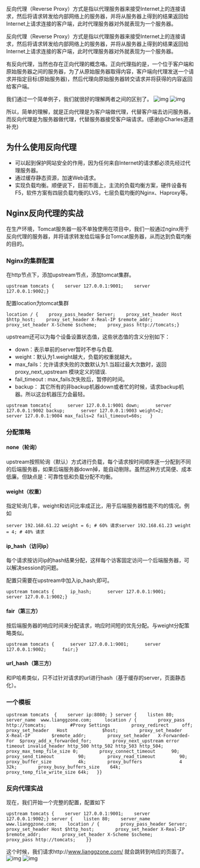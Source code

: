 反向代理（Reverse Proxy）方式是指以代理服务器来接受Internet上的连接请求，然后将请求转发给内部网络上的服务器，并将从服务器上得到的结果返回给Internet上请求连接的客户端，此时代理服务器对外就表现为一个服务器。



反向代理（Reverse Proxy）方式是指以代理服务器来接受Internet上的连接请求，然后将请求转发给内部网络上的服务器，并将从服务器上得到的结果返回给Internet上请求连接的客户端，此时代理服务器对外就表现为一个服务器。

有反向代理，当然也存在正向代理的概念咯。正向代理指的是，一个位于客户端和原始服务器之间的服务器，为了从原始服务器取得内容，客户端向代理发送一个请求并指定目标(原始服务器)，然后代理向原始服务器转交请求并将获得的内容返回给客户端。

我们通过一个简单例子，我们就很好的理解两者之间的区别了。
![img](http://image.chenyongjun.vip/%E6%AD%A3%E5%90%91%E4%BB%A3%E7%90%86.png)
![img](http://image.chenyongjun.vip/%E5%8F%8D%E5%90%91%E4%BB%A3%E7%90%86.png)

所以，简单的理解，就是正向代理是为客户端做代理，代替客户端去访问服务器，而反向代理是为服务器做代理，代替服务器接受客户端请求。(感谢@Charles道道 补充)

## 为什么使用反向代理

- 可以起到保护网站安全的作用，因为任何来自Internet的请求都必须先经过代理服务器。
- 通过缓存静态资源，加速Web请求。
- 实现负载均衡。顺便说下，目前市面上，主流的负载均衡方案，硬件设备有F5，软件方案有四层负载均衡的LVS，七层负载均衡的Nginx、Haproxy等。

## Nginx反向代理的实战

在生产环境，Tomcat服务器一般不单独使用在项目中，我们一般通过nginx用于反向代理的服务器，并将请求转发给后端多台Tomcat服务器，从而达到负载均衡的目的。

### Nginx的集群配置

在http节点下，添加upstream节点，添加tomcat集群。

```
upstream tomcats {    server 127.0.0.1:9001;    server 127.0.0.1:9002;}
```

配置location为tomcat集群

```
location / {    proxy_pass_header Server;    proxy_set_header Host $http_host;    proxy_set_header X-Real-IP $remote_addr;    proxy_set_header X-Scheme $scheme;    proxy_pass http://tomcats;}
```

upstream还可以为每个设备设置状态值，这些状态值的含义分别如下：

- down：表示单前的server暂时不参与负载.
- weight：默认为1.weight越大，负载的权重就越大。
- max_fails：允许请求失败的次数默认为1.当超过最大次数时，返回proxy_next_upstream 模块定义的错误.
- fail_timeout : max_fails次失败后，暂停的时间。
- backup： 其它所有的非backup机器down或者忙的时候，请求backup机器。所以这台机器压力会最轻。

```
upstream tomcats{      server 127.0.0.1:9001 down;      server 127.0.0.1:9002 backup;      server 127.0.0.1:9003 weight=2;      server 127.0.0.1:9004 max_fails=2 fail_timeout=60s;   }
```

### 分配策略

#### none（轮询）

upstream按照轮询（默认）方式进行负载，每个请求按时间顺序逐一分配到不同的后端服务器，如果后端服务器down掉，能自动剔除。虽然这种方式简便、成本低廉。但缺点是：可靠性低和负载分配不均衡。

#### weight（权重）

指定轮询几率，weight和访问比率成正比，用于后端服务器性能不均的情况。例如

```
server 192.168.61.22 weight = 6; # 60% 请求server 192.168.61.23 weight = 4; # 40% 请求
```

#### ip_hash（访问ip）

每个请求按访问ip的hash结果分配，这样每个访客固定访问一个后端服务器，可以解决session的问题。

配置只需要在upstream中加入ip_hash;即可。

```
upstream tomcats {      ip_hash;      server 127.0.0.1:9001;      server 127.0.0.1:9002;}
```

#### fair（第三方）

按后端服务器的响应时间来分配请求，响应时间短的优先分配。与weight分配策略类似。

```
upstream tomcats {      server 127.0.0.1:9001;      server 127.0.0.1:9002;      fair;}
```

#### url_hash（第三方）

和IP哈希类似，只不过针对请求的url进行hash（基于缓存的server，页面静态化）。

### 一个模板

```
upstream tomcats  {    server ip:8080; } server {    listen 80;    server_name  www.lianggzone.com;     location / {        proxy_pass  http://tomcats;         #Proxy Settings        proxy_redirect     off;        proxy_set_header   Host             $host;        proxy_set_header   X-Real-IP        $remote_addr;        proxy_set_header   X-Forwarded-For  $proxy_add_x_forwarded_for;        proxy_next_upstream error timeout invalid_header http_500 http_502 http_503 http_504;        proxy_max_temp_file_size 0;        proxy_connect_timeout      90;        proxy_send_timeout         90;        proxy_read_timeout         90;        proxy_buffer_size          4k;        proxy_buffers              4 32k;        proxy_busy_buffers_size    64k;        proxy_temp_file_write_size 64k;   }}
```

### 反向代理实战

现在，我们开始一个完整的配置，配置如下

```
upstream tomcats {    server 127.0.0.1:9001;    server 127.0.0.1:9002;} server {    listen 80;    server_name  www.lianggzone.com;    location / {        proxy_pass_header Server;        proxy_set_header Host $http_host;        proxy_set_header X-Real-IP $remote_addr;        proxy_set_header X-Scheme $scheme;        proxy_pass http://tomcats;    }}
```

这个时候，我们请求http://www.lianggzone.com/ 就会跳转到响应的页面了。
![img](http://image.chenyongjun.vip/nginx-tomcat01.PNG)
![img](http://image.chenyongjun.vip/nginx-tomcat02.PNG)